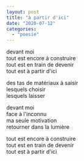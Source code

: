 ```yaml
---
layout: post
title: "à partir d'ici"
date: "2020-07-12"
categories: 
  - "poesie"
---
```


devant moi  
tout est encore à construire  
tout est en train de devenir  
tout est à partir d'ici

des tas de matériaux à saisir  
lesquels choisir  
lesquels laisser

devant moi  
face à l'inconnu  
ma seule motivation  
retourner dans la lumière

tout est encore à construire  
tout est en train de devenir  
tout est à partir d'ici
